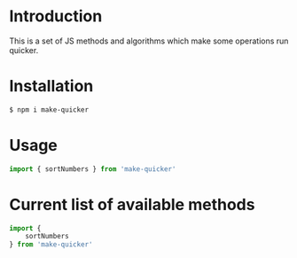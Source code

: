 # Introduction
This is a set of JS methods and algorithms which make some operations run quicker.

# Installation

```bash
$ npm i make-quicker
```

# Usage
```js
import { sortNumbers } from 'make-quicker'
```

# Current list of available methods
```js
import {
    sortNumbers
} from 'make-quicker'
```